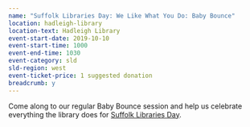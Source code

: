 ```yaml
---
name: "Suffolk Libraries Day: We Like What You Do: Baby Bounce"
location: hadleigh-library
location-text: Hadleigh Library
event-start-date: 2019-10-10
event-start-time: 1000
event-end-time: 1030
event-category: sld
sld-region: west
event-ticket-price: 1 suggested donation
breadcrumb: y
---
```


Come along to our regular Baby Bounce session and help us celebrate everything the library does for [Suffolk Libraries Day](/suffolk-libraries-day/).
